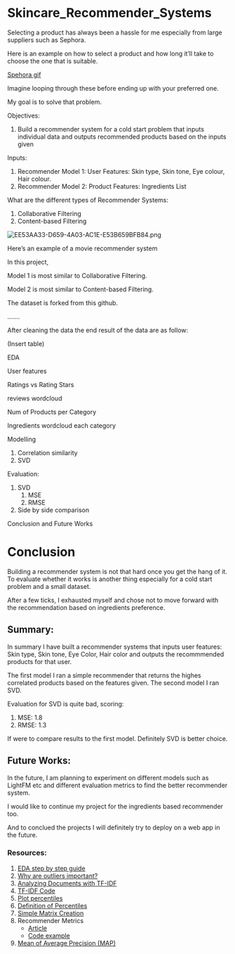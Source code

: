 # Skincare_Recommender_Systems

Selecting a product has always been a hassle for me especially from large suppliers such as Sephora. 

Here is an example on how to select a product and how long it’ll take to choose the one that is suitable. 

[Spehora gif](https://github.com/ahmdkhalil/Skincare_Recommender_Systems/blob/main/images/sephora-app-gif.gif)

Imagine looping through these before ending up with your preferred one.

My goal is to solve that problem. 

Objectives:

1. Build a recommender system for a cold start problem that inputs individual data and outputs recommended products based on the inputs given

Inputs:

1. Recommender Model 1: User Features: Skin type, Skin tone, Eye colour, Hair colour. 
2. Recommender Model 2: Product Features: Ingredients List

What are the different types of Recommender Systems:

1. Collaborative Filtering
2. Content-based Filtering

![EE53AA33-D659-4A03-AC1E-E53B659BFB84.png](https://s3-us-west-2.amazonaws.com/secure.notion-static.com/451e35f3-be6a-499e-803c-a929401f1ee0/EE53AA33-D659-4A03-AC1E-E53B659BFB84.png)

Here’s an example of a movie recommender system

In this project,

Model 1 is most similar to Collaborative Filtering.

Model 2 is most similar to Content-based Filtering. 

The dataset is forked from this github. 

…….

After cleaning the data the end result of the data are as follow:

(Insert table)

EDA

User features

Ratings vs Rating Stars

 reviews wordcloud

Num of Products per Category

Ingredients wordcloud each category

Modelling

1. Correlation similarity
2. SVD

Evaluation:

1. SVD 
    1. MSE
    2. RMSE
2. Side by side comparison

Conclusion and Future Works

# Conclusion 

Building a recommender system is not that hard once you get the hang of it. To evaluate whether it works is another thing especially for a cold start problem and a small dataset. 

After a few ticks, I exhausted myself and chose not to move forward with the recommendation based on ingredients preference.


## Summary:

In summary I have built a recommender systems that inputs user features: Skin type, Skin tone, Eye Color, Hair color and outputs the recommmended products for that user.

The first model I ran a simple recommender that returns the highes correlated products based on the features given.
The second model I ran SVD.

Evaluation for SVD is quite bad, scoring:
1. MSE:  1.8
2. RMSE:  1.3

If were to compare results to the first model. Definitely SVD is better choice.


## Future Works:

In the future, I am planning to experiment on different models such as LightFM etc and different evaluation metrics to find the better recommender system.

I would like to continue my project for the ingredients based recommender too.

And to conclued the projects I will definitely try to deploy on a web app in the future.


### Resources:

1. [EDA step by step guide](https://www.analyticsvidhya.com/blog/2021/05/exploratory-data-analysis-eda-a-step-by-step-guide/)
2. [Why are outliers important?](https://towardsdatascience.com/outlier-why-is-it-important-af58adbefecc)
3. [Analyzing Documents with TF-IDF](https://programminghistorian.org/en/lessons/analyzing-documents-with-tfidf)
4. [TF-IDF Code](https://buhrmann.github.io/tfidf-analysis.html)
5. [Plot percentiles](https://towardsdatascience.com/take-your-histograms-to-the-next-level-using-matplotlib-5f093ad7b9d3)
6. [Definition of Percentiles](https://www.thoughtco.com/what-is-a-percentile-3126238)
7. [Simple Matrix Creation](https://towardsdatascience.com/recommender-system-in-python-part-2-content-based-system-693a0e4bb306)
8. Recommender Metrics
    - [Article](https://towardsdatascience.com/evaluation-metrics-for-recommender-systems-df56c6611093)
    - [Code example](https://github.com/statisticianinstilettos/recmetrics/blob/master/example.ipynb)
9. [Mean of Average Precision (MAP)](http://sdsawtelle.github.io/blog/output/mean-average-precision-MAP-for-recommender-systems.html)
